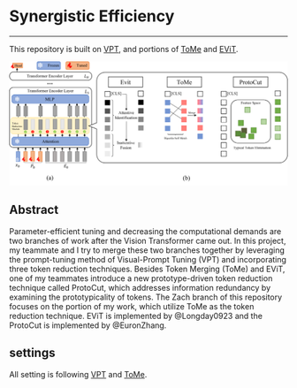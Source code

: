 # Synergistic Efficiency 

------

This repository is built on [VPT](https://github.com/kmnp/vpt), and portions of [ToMe](https://github.com/facebookresearch/ToMe) and [EViT](https://github.com/youweiliang/evit).

![teaser](https://github.com/ChuiZhao/EECS_553_Project/blob/Zach/imgs/pipeline.png)

## Abstract

Parameter-efficient tuning and decreasing the computational demands are two branches of work after the Vision Transformer came out. In this project, my teammate and I try to merge these two branches together by leveraging the prompt-tuning method of Visual-Prompt Tuning (VPT) and incorporating three token reduction techniques. Besides Token Merging (ToMe) and EViT, one of my teammates introduce a new prototype-driven token reduction technique called ProtoCut, which addresses information redundancy by examining the prototypicality of tokens. The Zach branch of this repository focuses on the portion of my work, which utilize ToMe as the token reduction technique. EViT is implemented by @Longday0923 and the ProtoCut is implemented by @EuronZhang.

## settings

All setting is following [VPT](https://github.com/kmnp/vpt) and [ToMe](https://github.com/facebookresearch/ToMe).

